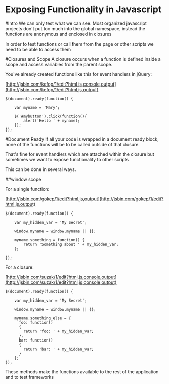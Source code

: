 Exposing Functionality in Javascript
==============

#Intro
We can only test what we can see. Most organized javascript projects don't put too much
into the global namespace, instead the functions are anonymous and enclosed in closures

In order to test functions or call them from the page or other scripts we need to be able
to access them

#Closures and Scope
A closure occurs when a function is defined inside a scope and access variables from
the parent scope.

You've already created functions like this for event handlers in jQuery:

[http://jsbin.com/kefop/1/edit?html,js,console,output](http://jsbin.com/kefop/1/edit?html,js,output)

    $(document).ready(function() {

        var myname = 'Mary';

        $('#mybutton').click(function(){
            alert('Hello ' + myname);
        });
    });


#Document Ready
If all your code is wrapped in a document ready block, none of the functions will be
to be called outside of that closure.

That's fine for event handlers which are attached within the closure but sometimes we
want to expose functionality to other scripts

This can be done in several ways.

##window scope

For a single function:

[http://jsbin.com/gokep/1/edit?html,js,output](http://jsbin.com/gokep/1/edit?html,js,output)

    $(document).ready(function() {

        var my_hidden_var = 'My Secret';

        window.myname = window.myname || {};

        myname.something = function() {
            return 'Something about ' + my_hidden_var;
        };

    });


For a closure:

[http://jsbin.com/suzak/1/edit?html,js,console,output](http://jsbin.com/suzak/1/edit?html,js,console,output)

    $(document).ready(function() {

        var my_hidden_var = 'My Secret';

        window.myname = window.myname || {};

        myname.something_else = {
          foo: function()
          {
            return 'foo: ' + my_hidden_var;
          },
          bar: function()
          {
            return 'bar: ' + my_hidden_var;
          }
        };
    });

These methods make the functions available to the rest of the application and to test frameworks


